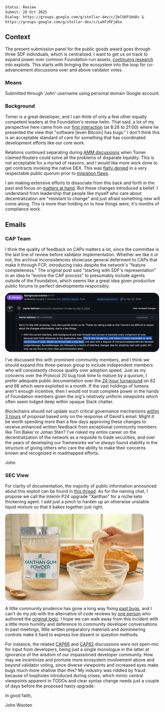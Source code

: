 ```
Status: Review
Submit: 20 Oct 2025
Dialog: https://groups.google.com/g/stellar-dev/c/ZmlSKP1HoDc & https://groups.google.com/g/stellar-dev/c/LwXFzRFjW1o
```

## Context

The present submission panel for the public goods award goes through three SDF individuals, which is centralized. I want to get us on track to expand power over common Foundation-run assets, [continuing research](https://youtu.be/ltymXqzQPDY?t=1027) into exploits. This starts with bringing the ecosystem into the loop for co-advancement discussions over and above validator votes.

### Means

Submitted through 'John' username using personal domain Google account.

### Background

Tomer is a great developer, and I can think of only a few other equally competent leaders at the Foundation's review helm. That said, a lot of my perspective here came from our [first interaction](https://developers.stellar.org/meetings/2024/01/26) (at 8:26 to 21:00) where he presented the view that "software [even Bitcoin] has bugs." I don't think this is an acceptable standard of care for something that has coordinated development efforts like our core work.

Relations continued separating during [AMM discussions](https://wooten.link/1558) when Tomer claimed Routers could solve all the problems of disparate liquidity. This is not acceptable for a myriad of reasons, and I would like more work done to get contracts invoking the native DEX. This was [flatly denied](https://discord.com/channels/761985725453303838/1302004423483981924/1302299862359867492) in a very respectable public quorum prior to [migration flaws](https://aqua.network/governance/proposal/104).

I am making extensive efforts to dissociate from this back and forth in the past and focus on [matters at hand](https://fxtwitter.com/tomerweller/status/1978941116683567337). But these changes introduced a belief. I understand from leadership that people like myself who care about decentralization are "resistant to change" and just afraid something new will come along. This is more than holding on to how things were, it's months of compliance work.

## Emails

### CAP Team

I think the quality of feedback on CAPs matters a lot, since the committee is the last line of review before validator implementation. Whether we like it or not, the archival inconsistencies showcase general deferment to CAPs that make it through FCP, introducing risks despite the network's "feature completeness." The original post said "starting with SDF's representation" in an idea to "evolve the CAP process" to presumably include agents outside of the Foundation, which seems like a great idea given productive public forums to perfect developments responsibly.

<img width="500" alt="Google Photo" src="imgs/marta-good.png">

I've discussed this with prominent community members, and I think we should expand this three-person group to include independent members who will consistently choose quality over adoption speed. Just as my concerns over the Protocol 20 bug took time to mature by a quorum, I prefer adequate public documentation over the [24-hour turnaround](https://groups.google.com/g/stellar-dev/c/osfwam2kUjo/m/4aiTqTh8EgAJ) on 62 and 66 which were exploited in a month. If the vast holdings of lumens aren't enough incentive, then I would not trust complete power in the hands of Foundation members given the org's relatively uniform viewpoints which often seem lodged deep within opaque Slack chatter.

Blockchains should not update such critical governance mechanisms [within 3 hours](https://github.com/stellar/stellar-protocol/pull/1792) of proposal based only on the response of David's email. Might it be worth spending more than a few days approving these changes to receive enhanced written feedback from exceptional community members like Tim Baker or Johan Stén? I've risked my entire career on the decentralization of the network as a requisite to trade securities, and over the years of developing our frameworks we've always found stability in the structure of giving others who care the ability to make their concerns known and recognized in roadmapped efforts.

John

### SEC View

For clarity of documentation, the majority of public information announced about this exploit can be found in [this thread](https://fxtwitter.com/JrBaruc/status/1979213431615218171). As for the naming chat, I propose we call the interim P24 upgrade "Xanthan" for a niche keto thickening agent. I add just a pinch to harden up an otherwise unstable liquid mixture so that it bakes together just right.

<img width="450" alt="Google Photo" src="imgs/xanthan-gum.png">

A little community prudence has gone a long way fixing [past bugs](https://stellar.org/blog/developers/our-decision-to-disarm-validators-and-vote-to-postpone-the-protocol-20-upgrade), and I can't do my job with the alternative of code reviews by [one person](https://github.com/stellar/stellar-core/pull/4767) who authored the [original logic](https://github.com/stellar/stellar-core/pull/4610). I hope we can walk away from this incident with a little more humility and deference to community developer conversations. In past meetings, little written preparatory materials and domineering controls make it hard to express live dissent or question methods.

For instance, the related [CAP66](https://youtu.be/JDlIL5y5bn8) and [CAP62](https://youtu.be/u204TwiHJpE) discussions were not open-mic for input from developers, being just a single monologue in the latter at ignorance of the wisdom of our impassioned developer community. How may we incentivize and promote more ecosystem involvement above and beyond validator voting, since diverse viewpoints and increased eyes make bugs much more shallow than this? My industry was riddled by fraud because of loopholes introduced during crises, which mimic central viewpoints apparent in TODOs and clear syntax change needs just a couple of days before the proposed hasty upgrade.

In good faith,

John Wooten
